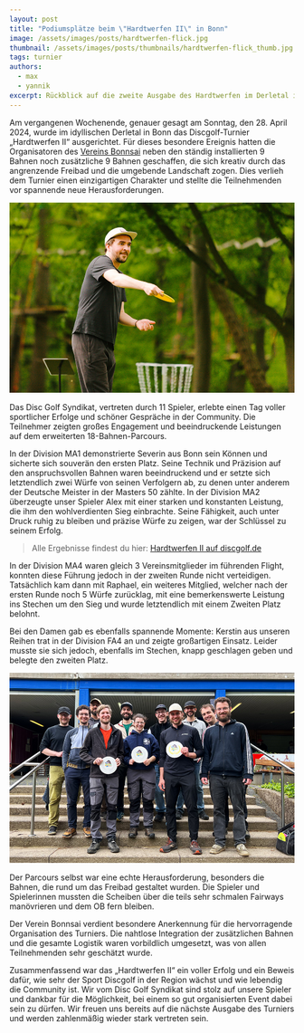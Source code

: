 ```yaml
---
layout: post
title: "Podiumsplätze beim \"Hardtwerfen II\" in Bonn"
image: /assets/images/posts/hardtwerfen-flick.jpg
thumbnail: /assets/images/posts/thumbnails/hardtwerfen-flick_thumb.jpg
tags: turnier
authors:
  - max
  - yannik
excerpt: Rückblick auf die zweite Ausgabe des Hardtwerfen im Derletal in Bonn, bei dem der Verein Bonnsai eine spektakuläre 18-Bahnen-Herausforderung präsentierte. Erfahre hier, wie unsere Spieler von Disc Golf Syndikat auf diesem anspruchsvollen Parcours glänzten und auf dem Treppchen landeten.
---
```


Am vergangenen Wochenende, genauer gesagt am Sonntag, den 28. April 2024, wurde im idyllischen Derletal in Bonn das Discgolf-Turnier „Hardtwerfen II“ ausgerichtet. Für dieses besondere Ereignis hatten die Organisatoren des [Vereins Bonnsai](https://bonnsai.org) neben den ständig installierten 9 Bahnen noch zusätzliche 9 Bahnen geschaffen, die sich kreativ durch das angrenzende Freibad und die umgebende Landschaft zogen. Dies verlieh dem Turnier einen einzigartigen Charakter und stellte die Teilnehmenden vor spannende neue Herausforderungen.

![](/assets/images/posts/hardtwerfen-severin.jpg)

Das Disc Golf Syndikat, vertreten durch 11 Spieler, erlebte einen Tag voller sportlicher Erfolge und schöner Gespräche in der Community. Die Teilnehmer zeigten großes Engagement und beeindruckende Leistungen auf dem erweiterten 18-Bahnen-Parcours.

In der Division MA1 demonstrierte Severin aus Bonn sein Können und sicherte sich souverän den ersten Platz. Seine Technik und Präzision auf den anspruchsvollen Bahnen waren beeindruckend und er setzte sich letztendlich zwei Würfe von seinen Verfolgern ab, zu denen unter anderem der Deutsche Meister in der Masters 50 zählte. In der Division MA2 überzeugte unser Spieler Alex mit einer starken und konstanten Leistung, die ihm den wohlverdienten Sieg einbrachte. Seine Fähigkeit, auch unter Druck ruhig zu bleiben und präzise Würfe zu zeigen, war der Schlüssel zu seinem Erfolg.

> Alle Ergebnisse findest du hier: [Hardtwerfen II auf discgolf.de](https://turniere.discgolf.de/index.php?p=events-livescoring&p=events&sp=live&id=2171)

In der Division MA4 waren gleich 3 Vereinsmitglieder im führenden Flight, konnten diese Führung jedoch in der zweiten Runde nicht verteidigen. Tatsächlich kam dann mit Raphael, ein weiteres Mitglied, welcher nach der ersten Runde noch 5 Würfe zurücklag, mit eine bemerkenswerte Leistung ins Stechen um den Sieg und wurde letztendlich mit einem Zweiten Platz belohnt.

Bei den Damen gab es ebenfalls spannende Momente: Kerstin aus unseren Reihen trat in der Division FA4 an und zeigte großartigen Einsatz. Leider musste sie sich jedoch, ebenfalls im Stechen, knapp geschlagen geben und belegte den zweiten Platz.

![](/assets/images/posts/hardtwerfen-team.jpg)

Der Parcours selbst war eine echte Herausforderung, besonders die Bahnen, die rund um das Freibad gestaltet wurden. Die Spieler und Spielerinnen mussten die Scheiben über die teils sehr schmalen Fairways manövrieren und dem OB fern bleiben.

Der Verein Bonnsai verdient besondere Anerkennung für die hervorragende Organisation des Turniers. Die nahtlose Integration der zusätzlichen Bahnen und die gesamte Logistik waren vorbildlich umgesetzt, was von allen Teilnehmenden sehr geschätzt wurde.

Zusammenfassend war das „Hardtwerfen II“ ein voller Erfolg und ein Beweis dafür, wie sehr der Sport Discgolf in der Region wächst und wie lebendig die Community ist. Wir vom Disc Golf Syndikat sind stolz auf unsere Spieler und dankbar für die Möglichkeit, bei einem so gut organisierten Event dabei sein zu dürfen. Wir freuen uns bereits auf die nächste Ausgabe des Turniers und werden zahlenmäßig wieder stark vertreten sein.
